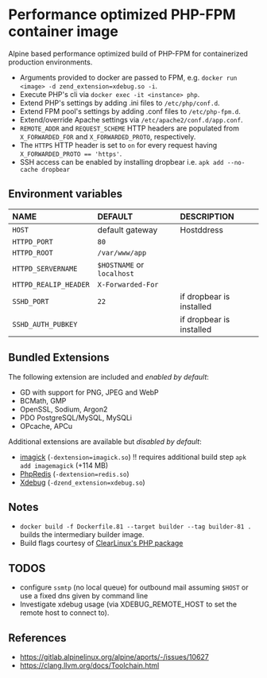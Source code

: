 # Performance optimized PHP-FPM container image

Alpine based performance optimized build of PHP-FPM for containerized production environments.

- Arguments provided to docker are passed to FPM, e.g. `docker run <image> -d zend_extension=xdebug.so -i`.
- Execute PHP's cli via `docker exec -it <instance> php`.
- Extend PHP's settings by adding .ini files to `/etc/php/conf.d`.
- Extend FPM pool's settings by adding .conf files to `/etc/php-fpm.d`.
- Extend/override Apache settings via `/etc/apache2/conf.d/app.conf`.
- `REMOTE_ADDR` and `REQUEST_SCHEME` HTTP headers are populated from `X_FORWARDED_FOR` and `X_FORWARDED_PROTO`, respectively.
- The `HTTPS` HTTP header is set to `on` for every request having `X_FORWARDED_PROTO == 'https'`.
- SSH access can be enabled by installing dropbear i.e. `apk add --no-cache dropbear`

## Environment variables

| NAME                     | DEFAULT                       | DESCRIPTION                   |
| :----------------------- | :---------------------------- | :---------------------------- |
| `HOST`                   | default gateway               | Hostddress                    |
| `HTTPD_PORT`             | `80`                          |                               |
| `HTTPD_ROOT`             | `/var/www/app`                |                               |
| `HTTPD_SERVERNAME`       | `$HOSTNAME` or `localhost`    |                               |
| `HTTPD_REALIP_HEADER`    | `X-Forwarded-For`             |                               |
| `SSHD_PORT`              | `22`                          | if dropbear is installed      |
| `SSHD_AUTH_PUBKEY`       |                               | if dropbear is installed      |

## Bundled Extensions

The following extension are included and *enabled by default*:

- GD with support for PNG, JPEG and WebP
- BCMath, GMP
- OpenSSL, Sodium, Argon2
- PDO PostgreSQL/MySQL, MySQLi
- OPcache, APCu

Additional extensions are available but *disabled by default*:

- [imagick](https://github.com/Imagick/imagick) (`-dextension=imagick.so`) !! requires additional build step `apk add imagemagick` (+114 MB)
- [PhpRedis](https://github.com/phpredis/phpredis) (`-dextension=redis.so`)
- [Xdebug](https://xdebug.org/) (`-dzend_extension=xdebug.so`)

## Notes

- `docker build -f Dockerfile.81 --target builder --tag builder-81 .` builds the intermediary builder image.
- Build flags courtesy of [ClearLinux's PHP package](https://github.com/clearlinux-pkgs/php/blob/master/php.spec#L186)

## TODOS

- configure `ssmtp` (no local queue) for outbound mail assuming `$HOST` or use a fixed dns given by command line
- Investigate xdebug usage (via XDEBUG_REMOTE_HOST to set the remote host to connect to).

## References

- https://gitlab.alpinelinux.org/alpine/aports/-/issues/10627
- https://clang.llvm.org/docs/Toolchain.html
